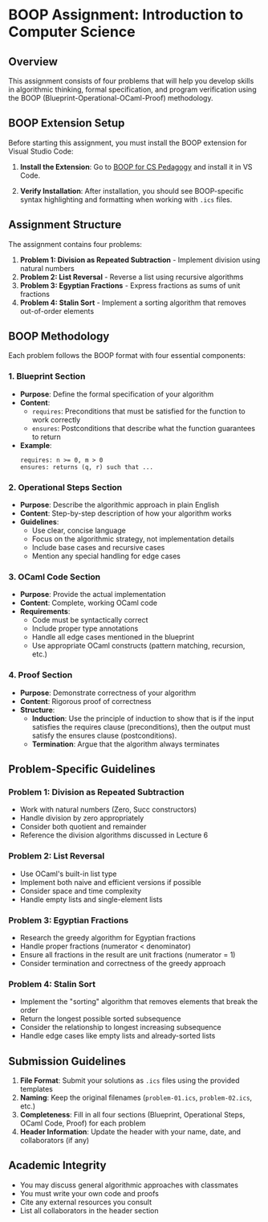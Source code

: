 # BOOP Assignment: Introduction to Computer Science

## Overview

This assignment consists of four problems that will help you develop skills in algorithmic thinking, formal specification, and program verification using the BOOP (Blueprint-Operational-OCaml-Proof) methodology.

## BOOP Extension Setup

Before starting this assignment, you must install the BOOP extension for Visual Studio Code:

1. **Install the Extension**: Go to [BOOP for CS Pedagogy](https://marketplace.visualstudio.com/items?itemName=vaanigoenka.boop-for-cs-pedagogy) and install it in VS Code.

2. **Verify Installation**: After installation, you should see BOOP-specific syntax highlighting and formatting when working with `.ics` files.

## Assignment Structure

The assignment contains four problems:

1. **Problem 1: Division as Repeated Subtraction** - Implement division using natural numbers
2. **Problem 2: List Reversal** - Reverse a list using recursive algorithms
3. **Problem 3: Egyptian Fractions** - Express fractions as sums of unit fractions
4. **Problem 4: Stalin Sort** - Implement a sorting algorithm that removes out-of-order elements

## BOOP Methodology

Each problem follows the BOOP format with four essential components:

### 1. Blueprint Section
- **Purpose**: Define the formal specification of your algorithm
- **Content**: 
  - `requires`: Preconditions that must be satisfied for the function to work correctly
  - `ensures`: Postconditions that describe what the function guarantees to return
- **Example**:
  ```
  requires: n >= 0, m > 0
  ensures: returns (q, r) such that ...
  ```

### 2. Operational Steps Section
- **Purpose**: Describe the algorithmic approach in plain English
- **Content**: Step-by-step description of how your algorithm works
- **Guidelines**:
  - Use clear, concise language
  - Focus on the algorithmic strategy, not implementation details
  - Include base cases and recursive cases
  - Mention any special handling for edge cases

### 3. OCaml Code Section
- **Purpose**: Provide the actual implementation
- **Content**: Complete, working OCaml code
- **Requirements**:
  - Code must be syntactically correct
  - Include proper type annotations
  - Handle all edge cases mentioned in the blueprint
  - Use appropriate OCaml constructs (pattern matching, recursion, etc.)

### 4. Proof Section
- **Purpose**: Demonstrate correctness of your algorithm
- **Content**: Rigorous proof of correctness
- **Structure**:
  - **Induction**: Use the principle of induction to show that is if the input satisfies the requires clause (preconditions), then the output must satisfy the ensures clause (postconditions).
  - **Termination**: Argue that the algorithm always terminates

## Problem-Specific Guidelines

### Problem 1: Division as Repeated Subtraction
- Work with natural numbers (Zero, Succ constructors)
- Handle division by zero appropriately
- Consider both quotient and remainder
- Reference the division algorithms discussed in Lecture 6

### Problem 2: List Reversal
- Use OCaml's built-in list type
- Implement both naive and efficient versions if possible
- Consider space and time complexity
- Handle empty lists and single-element lists

### Problem 3: Egyptian Fractions
- Research the greedy algorithm for Egyptian fractions
- Handle proper fractions (numerator < denominator)
- Ensure all fractions in the result are unit fractions (numerator = 1)
- Consider termination and correctness of the greedy approach

### Problem 4: Stalin Sort
- Implement the "sorting" algorithm that removes elements that break the order
- Return the longest possible sorted subsequence
- Consider the relationship to longest increasing subsequence
- Handle edge cases like empty lists and already-sorted lists

## Submission Guidelines

1. **File Format**: Submit your solutions as `.ics` files using the provided templates
2. **Naming**: Keep the original filenames (`problem-01.ics`, `problem-02.ics`, etc.)
3. **Completeness**: Fill in all four sections (Blueprint, Operational Steps, OCaml Code, Proof) for each problem
4. **Header Information**: Update the header with your name, date, and collaborators (if any)

## Academic Integrity

- You may discuss general algorithmic approaches with classmates
- You must write your own code and proofs
- Cite any external resources you consult
- List all collaborators in the header section